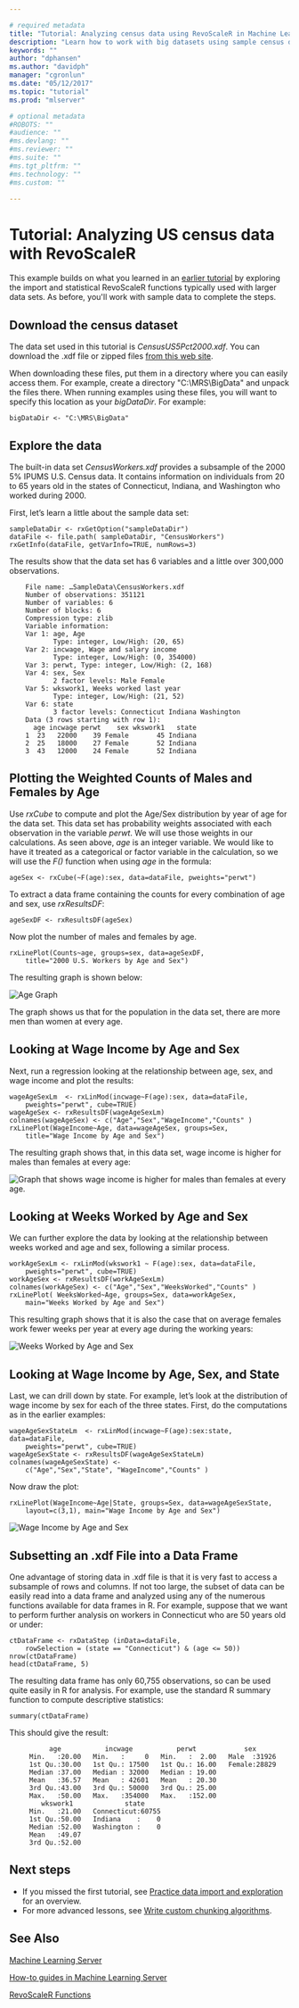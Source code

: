 ```yaml
---

# required metadata
title: "Tutorial: Analyzing census data using RevoScaleR in Machine Learning Server "
description: "Learn how to work with big datasets using sample census data in this RevoScaleR tutorial walkthrough."
keywords: ""
author: "dphansen"
ms.author: "davidph"
manager: "cgronlun"
ms.date: "05/12/2017"
ms.topic: "tutorial"
ms.prod: "mlserver"

# optional metadata
#ROBOTS: ""
#audience: ""
#ms.devlang: ""
#ms.reviewer: ""
#ms.suite: ""
#ms.tgt_pltfrm: ""
#ms.technology: ""
#ms.custom: ""

---
```


# Tutorial: Analyzing US census data with RevoScaleR

This example builds on what you learned in an [earlier tutorial](tutorial-revoscaler-data-import-transform.md) by exploring the import and statistical RevoScaleR functions typically used with larger data sets. As before, you'll work with sample data to complete the steps.

## Download the census dataset

The data set used in this tutorial is *CensusUS5Pct2000.xdf*. You can download the .xdf file or zipped files [from this web site](https://go.microsoft.com/fwlink/?LinkID=698896&clcid=0x409).

When downloading these files, put them in a directory where you can easily access them. For example, create a directory "C:\MRS\BigData" and unpack the files there. When running examples using these files, you will want to specify this location as your *bigDataDir*. For example:

```
bigDataDir <- "C:\MRS\BigData"
```

## Explore the data

The built-in data set *CensusWorkers.xdf* provides a subsample of the 2000 5% IPUMS U.S. Census data. It contains information on individuals from 20 to 65 years old in the states of Connecticut, Indiana, and Washington who worked during 2000.

First, let’s learn a little about the sample data set:

```
sampleDataDir <- rxGetOption("sampleDataDir")
dataFile <- file.path( sampleDataDir, "CensusWorkers")
rxGetInfo(dataFile, getVarInfo=TRUE, numRows=3)
```

The results show that the data set has 6 variables and a little over 300,000 observations.

```
	File name: …SampleData\CensusWorkers.xdf
	Number of observations: 351121
	Number of variables: 6
	Number of blocks: 6
	Compression type: zlib
	Variable information:
	Var 1: age, Age
	       Type: integer, Low/High: (20, 65)
	Var 2: incwage, Wage and salary income
	       Type: integer, Low/High: (0, 354000)
	Var 3: perwt, Type: integer, Low/High: (2, 168)
	Var 4: sex, Sex
	       2 factor levels: Male Female
	Var 5: wkswork1, Weeks worked last year
	       Type: integer, Low/High: (21, 52)
	Var 6: state
	       3 factor levels: Connecticut Indiana Washington
	Data (3 rows starting with row 1):
	  age incwage perwt    sex wkswork1   state
	1  23   22000    39 Female       45 Indiana
	2  25   18000    27 Female       52 Indiana
	3  43   12000    24 Female       52 Indiana
```

## Plotting the Weighted Counts of Males and Females by Age

Use *rxCube* to compute and plot the Age/Sex distribution by year of age for the data set. This data set has probability weights associated with each observation in the variable *perwt*. We will use those weights in our calculations. As seen above, *age* is an integer variable.  We would like to have it treated as a categorical or factor variable in the calculation, so we will use the *F()* function when using *age* in the formula:

```
ageSex <- rxCube(~F(age):sex, data=dataFile, pweights="perwt")
```

To extract a data frame containing the counts for every combination of age and sex, use *rxResultsDF*:

```
ageSexDF <- rxResultsDF(ageSex)
```

Now plot the number of males and females by age.

```
rxLinePlot(Counts~age, groups=sex, data=ageSexDF,
	title="2000 U.S. Workers by Age and Sex")
```

The resulting graph is shown below:

![Age Graph](./media/tutorial-revoscaler-large-data-census/age_graph.png)

The graph shows us that for the population in the data set, there are more men than women at every age.

## Looking at Wage Income by Age and Sex

Next, run a regression looking at the relationship between age, sex, and wage income and plot the results:

```
wageAgeSexLm  <- rxLinMod(incwage~F(age):sex, data=dataFile,
	pweights="perwt", cube=TRUE)
wageAgeSex <- rxResultsDF(wageAgeSexLm)
colnames(wageAgeSex) <- c("Age","Sex","WageIncome","Counts" )
rxLinePlot(WageIncome~Age, data=wageAgeSex, groups=Sex,
	title="Wage Income by Age and Sex")
```

The resulting graph shows that, in this data set, wage income is higher for males than females at every age:

![Graph that shows wage income is higher for males than females at every age.](./media/tutorial-revoscaler-large-data-census/wage_income_age_graph.png)

## Looking at Weeks Worked by Age and Sex

We can further explore the data by looking at the relationship between weeks worked and age and sex, following a similar process.

```
workAgeSexLm <- rxLinMod(wkswork1 ~ F(age):sex, data=dataFile,
	pweights="perwt", cube=TRUE)
workAgeSex <- rxResultsDF(workAgeSexLm)
colnames(workAgeSex) <- c("Age","Sex","WeeksWorked","Counts" )
rxLinePlot( WeeksWorked~Age, groups=Sex, data=workAgeSex,
	main="Weeks Worked by Age and Sex")
```

This resulting graph shows that it is also the case that on average females work fewer weeks per year at every age during the working years:

![Weeks Worked by Age and Sex](./media/tutorial-revoscaler-large-data-census/weeks_worked_age_graph.png)

## Looking at Wage Income by Age, Sex, and State

Last, we can drill down by state.  For example, let’s look at the distribution of wage income by sex for each of the three states. First, do the computations as in the earlier examples:

```
wageAgeSexStateLm  <- rxLinMod(incwage~F(age):sex:state, data=dataFile,
	pweights="perwt", cube=TRUE)
wageAgeSexState <- rxResultsDF(wageAgeSexStateLm)
colnames(wageAgeSexState) <-
	c("Age","Sex","State", "WageIncome","Counts" )
```

Now draw the plot:

```
rxLinePlot(WageIncome~Age|State, groups=Sex, data=wageAgeSexState,
	layout=c(3,1), main="Wage Income by Age and Sex")
```

![Wage Income by Age and Sex](./media/tutorial-revoscaler-large-data-census/wage_income_age_graph_2.png)

## Subsetting an .xdf File into a Data Frame

One advantage of storing data in .xdf file is that it is very fast to access a subsample of rows and columns.  If not too large, the subset of data can be easily read into a data frame and analyzed using any of the numerous functions available for data frames in R.  For example, suppose that we want to perform further analysis on workers in Connecticut who are 50 years old or under:

```
ctDataFrame <- rxDataStep (inData=dataFile,
	rowSelection = (state == "Connecticut") & (age <= 50))
nrow(ctDataFrame)
head(ctDataFrame, 5)
```

The resulting data frame has only 60,755 observations, so can be used quite easily in R for analysis. For example, use the standard R summary function to compute descriptive statistics:

```
summary(ctDataFrame)
```

This should give the result:

```
	      age           incwage           perwt            sex       
	 Min.   :20.00   Min.   :     0   Min.   :  2.00   Male  :31926  
	 1st Qu.:30.00   1st Qu.: 17500   1st Qu.: 16.00   Female:28829  
	 Median :37.00   Median : 32000   Median : 19.00                 
	 Mean   :36.57   Mean   : 42601   Mean   : 20.30                 
	 3rd Qu.:43.00   3rd Qu.: 50000   3rd Qu.: 25.00                 
	 Max.   :50.00   Max.   :354000   Max.   :152.00                 
	    wkswork1             state      
	 Min.   :21.00   Connecticut:60755  
	 1st Qu.:50.00   Indiana    :    0  
	 Median :52.00   Washington :    0  
	 Mean   :49.07                      
	 3rd Qu.:52.00
```

## Next steps

- If you missed the first tutorial, see [Practice data import and exploration](tutorial-revoscaler-data-import-transform.md) for an overview.
- For more advanced lessons, see [Write custom chunking algorithms](how-to-developer-write-chunking-algorithms.md).

## See Also

[Machine Learning Server](../what-is-machine-learning-server.md)	

[How-to guides in Machine Learning Server](how-to-introduction.md)

[RevoScaleR Functions](../r-reference/revoscaler/revoscaler.md)
